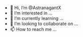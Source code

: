 - 👋 Hi, I’m @AstranagantX
- 👀 I’m interested in ...
- 🌱 I’m currently learning ...
- 💞️ I’m looking to collaborate on ...
- 📫 How to reach me ...

<!---
AstranagantX/AstranagantX is a ✨ special ✨ repository because its `README.md` (this file) appears on your GitHub profile.
You can click the Preview link to take a look at your changes.
--->
